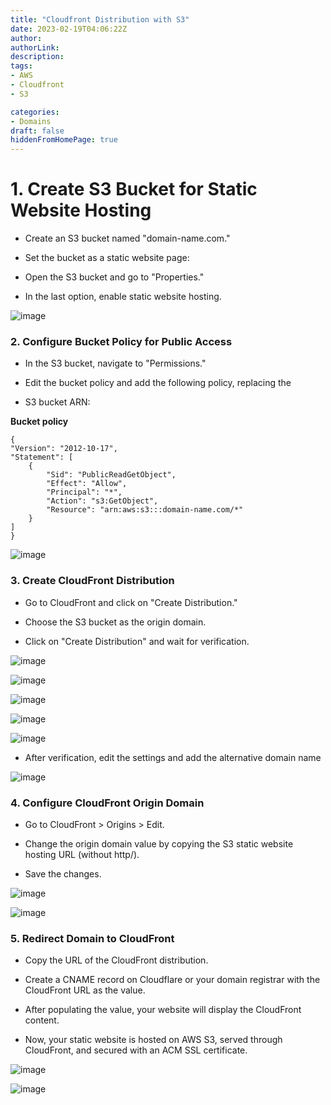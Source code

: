 ```yaml
---
title: "Cloudfront Distribution with S3"
date: 2023-02-19T04:06:22Z
author:
authorLink:
description:
tags:
- AWS
- Cloudfront
- S3

categories:
- Domains
draft: false
hiddenFromHomePage: true
---
```

# 1. Create S3 Bucket for Static Website Hosting

* Create an S3 bucket named "domain-name.com."

* Set the bucket as a static website page:

* Open the S3 bucket and go to "Properties."

* In the last option, enable static website hosting.

![image](https://github.com/yahyagulshan/yahyagulshan.com/assets/59036269/c74f1207-ee09-45bb-b2bb-6fedeb56e304)

### 2. Configure Bucket Policy for Public Access

* In the S3 bucket, navigate to "Permissions."

* Edit the bucket policy and add the following policy, replacing the 
* S3 bucket ARN:

**Bucket policy**

    {
    "Version": "2012-10-17",
    "Statement": [
        {
            "Sid": "PublicReadGetObject",
            "Effect": "Allow",
            "Principal": "*",
            "Action": "s3:GetObject",
            "Resource": "arn:aws:s3:::domain-name.com/*"
        }
    ]
    }


![image](https://github.com/yahyagulshan/yahyagulshan.com/assets/59036269/0f0095da-b9a2-44b3-acd8-5e2566c16168)

### 3. Create CloudFront Distribution

* Go to CloudFront and click on "Create Distribution."

* Choose the S3 bucket as the origin domain.

* Click on "Create Distribution" and wait for verification.

![image](https://github.com/yahyagulshan/yahyagulshan.com/assets/59036269/58a9d5bd-ca0f-4893-8c64-0ab29086d33d)

![image](https://github.com/yahyagulshan/yahyagulshan.com/assets/59036269/b947c60f-b048-4a27-aa67-66a446c95531)

![image](https://github.com/yahyagulshan/yahyagulshan.com/assets/59036269/8f48d6a6-8277-456f-81d5-8aeea90d3355)

![image](https://github.com/yahyagulshan/yahyagulshan.com/assets/59036269/be0bf048-fa1b-4896-bd61-4f58bc43b618)

![image](https://github.com/yahyagulshan/yahyagulshan.com/assets/59036269/4ef5d49b-faeb-405d-bd94-9b425c33b4ae)

* After verification, edit the settings and add the alternative domain name


![image](https://github.com/yahyagulshan/yahyagulshan.com/assets/59036269/62d2ca91-3feb-456b-b793-9e2d32a6e221)

### 4. Configure CloudFront Origin Domain

* Go to CloudFront > Origins > Edit.

* Change the origin domain value by copying the S3 static website hosting URL (without http/).

* Save the changes.


![image](https://github.com/yahyagulshan/yahyagulshan.com/assets/59036269/393cda58-bee9-4048-ba8a-2edcc33602e3)

![image](https://github.com/yahyagulshan/yahyagulshan.com/assets/59036269/c1572564-c322-4ba2-af0e-daa7731bb0fd)

### 5. Redirect Domain to CloudFront

* Copy the URL of the CloudFront distribution.

* Create a CNAME record on Cloudflare or your domain registrar with the CloudFront URL as the value.

* After populating the value, your website will display the CloudFront content.

* Now, your static website is hosted on AWS S3, served through CloudFront, and secured with an ACM SSL certificate. 




![image](https://github.com/yahyagulshan/yahyagulshan.com/assets/59036269/cc275e5b-b2b3-4f83-ae14-a5b02cb7beac)

![image](https://github.com/yahyagulshan/yahyagulshan.com/assets/59036269/42e8928c-e91f-49d6-aa01-ec22560eda03)



